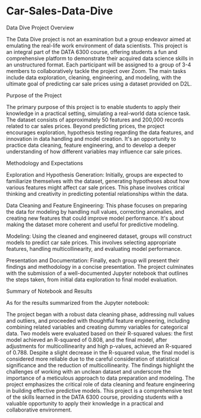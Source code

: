 # Car-Sales-Data-Dive
Data Dive Project Overview

The Data Dive project is not an examination but a group endeavor aimed at emulating the real-life work environment of data scientists. This project is an integral part of the DATA 6300 course, offering students a fun and comprehensive platform to demonstrate their acquired data science skills in an unstructured format. Each participant will be assigned to a group of 3-4 members to collaboratively tackle the project over Zoom. The main tasks include data exploration, cleaning, engineering, and modeling, with the ultimate goal of predicting car sale prices using a dataset provided on D2L.

Purpose of the Project

The primary purpose of this project is to enable students to apply their knowledge in a practical setting, simulating a real-world data science task. The dataset consists of approximately 50 features and 200,000 records related to car sales prices. Beyond predicting prices, the project encourages exploration, hypothesis testing regarding the data features, and innovation in data handling and model creation. It's an opportunity to practice data cleaning, feature engineering, and to develop a deeper understanding of how different variables may influence car sale prices.

Methodology and Expectations

Exploration and Hypothesis Generation: Initially, groups are expected to familiarize themselves with the dataset, generating hypotheses about how various features might affect car sale prices. This phase involves critical thinking and creativity in predicting potential relationships within the data.

Data Cleaning and Feature Engineering: This phase focuses on preparing the data for modeling by handling null values, correcting anomalies, and creating new features that could improve model performance. It's about making the dataset more coherent and useful for predictive modeling.

Modeling: Using the cleaned and engineered dataset, groups will construct models to predict car sale prices. This involves selecting appropriate features, handling multicollinearity, and evaluating model performance.

Presentation and Documentation: Finally, each group will present their findings and methodology in a concise presentation. The project culminates with the submission of a well-documented Jupyter notebook that outlines the steps taken, from initial data exploration to final model evaluation.

Summary of Notebook and Results

As for the results summarized from the Jupyter notebook:

The project began with a robust data cleaning phase, addressing null values and outliers, and proceeded with thoughtful feature engineering, including combining related variables and creating dummy variables for categorical data.
Two models were evaluated based on their R-squared values: the first model achieved an R-squared of 0.808, and the final model, after adjustments for multicollinearity and high p-values, achieved an R-squared of 0.788. Despite a slight decrease in the R-squared value, the final model is considered more reliable due to the careful consideration of statistical significance and the reduction of multicollinearity.
The findings highlight the challenges of working with an unclean dataset and underscore the importance of a meticulous approach to data preparation and modeling. The project emphasizes the critical role of data cleaning and feature engineering in building effective predictive models.
This project is a comprehensive test of the skills learned in the DATA 6300 course, providing students with a valuable opportunity to apply their knowledge in a practical and collaborative environment.
